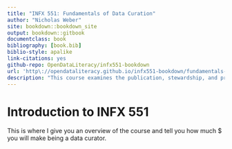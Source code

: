 ```yaml
--- 
title: "INFX 551: Fundamentals of Data Curation"
author: "Nicholas Weber"
site: bookdown::bookdown_site
output: bookdown::gitbook
documentclass: book
bibliography: [book.bib]
biblio-style: apalike
link-citations: yes
github-repo: OpenDataLiteracy/infx551-bookdown
url: 'http\://opendataliteracy.github.io/infx551-bookdown/fundamentals-data-curation'
description: "This course examines the publication, stewardship, and preservation of digital data."
---
```


# Introduction to INFX 551

This is where I give you an overview of the course and tell you how much $ you will make being a data curator.

